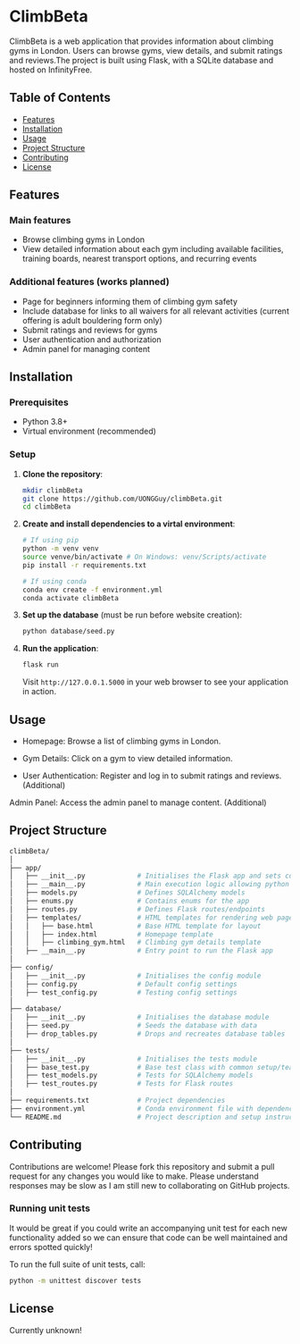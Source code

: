 # ClimbBeta

ClimbBeta is a web application that provides information about climbing gyms in London.
Users can browse gyms, view details, and submit ratings and reviews.The project is built using Flask, with a SQLite database and hosted on InfinityFree.

## Table of Contents
- [Features](#features)
- [Installation](#installation)
- [Usage](#usage)
- [Project Structure](#project-structure)
- [Contributing](#contributing)
- [License](#license)

## Features

### Main features
- Browse climbing gyms in London
- View detailed information about each gym including available facilities, training boards, nearest transport options, and recurring events

### Additional features (works planned)
- Page for beginners informing them of climbing gym safety
- Include database for links to all waivers for all relevant activities (current offering is adult bouldering form only)
- Submit ratings and reviews for gyms
- User authentication and authorization
- Admin panel for managing content

## Installation

### Prerequisites
- Python 3.8+
- Virtual environment (recommended)

### Setup
1. **Clone the repository**:
    ```bash
    mkdir climbBeta
    git clone https://github.com/UONGGuy/climbBeta.git
    cd climbBeta
    ```
    
2. **Create and install dependencies to a virtal environment**:
    ```bash
    # If using pip
    python -m venv venv
    source venve/bin/activate # On Windows: venv/Scripts/activate
    pip install -r requirements.txt

    # If using conda
    conda env create -f environment.yml
    conda activate climbBeta
    ```

3. **Set up the database** (must be run before website creation):
    ```bash
    python database/seed.py
    ```

4. **Run the application**:
    ```bash
    flask run
    ```
    Visit ``http://127.0.0.1.5000`` in your web browser to see your application in action.

## Usage

- Homepage: Browse a list of climbing gyms in London.

- Gym Details: Click on a gym to view detailed information.

- User Authentication: Register and log in to submit ratings and reviews. (Additional)

Admin Panel: Access the admin panel to manage content. (Additional)

## Project Structure

```bash
climbBeta/
│
├── app/                        
│   ├── __init__.py             # Initialises the Flask app and sets configurations
│   ├── __main__.py             # Main execution logic allowing python -m app
│   ├── models.py               # Defines SQLAlchemy models
│   ├── enums.py                # Contains enums for the app
│   ├── routes.py               # Defines Flask routes/endpoints
│   ├── templates/              # HTML templates for rendering web pages
│   │   ├── base.html           # Base HTML template for layout
│   │   ├── index.html          # Homepage template
│   │   ├── climbing_gym.html   # Climbing gym details template
│   ├── __main__.py             # Entry point to run the Flask app
│
├── config/                     
│   ├── __init__.py             # Initialises the config module
│   ├── config.py               # Default config settings
│   ├── test_config.py          # Testing config settings
│
├── database/                   
│   ├── __init__.py             # Initialises the database module
│   ├── seed.py                 # Seeds the database with data
│   ├── drop_tables.py          # Drops and recreates database tables
│
├── tests/                      
│   ├── __init__.py             # Initialises the tests module
│   ├── base_test.py            # Base test class with common setup/teardown
│   ├── test_models.py          # Tests for SQLAlchemy models
│   ├── test_routes.py          # Tests for Flask routes
│
├── requirements.txt            # Project dependencies
├── environment.yml             # Conda environment file with dependencies
└── README.md                   # Project description and setup instructions
```

## Contributing

Contributions are welcome!
Please fork this repository and submit a pull request for any changes you would like to make.
Please understand responses may be slow as I am still new to collaborating on GitHub projects.

### Running unit tests

It would be great if you could write an accompanying unit test for each new functionality added so we can ensure that code can be well maintained and errors spotted quickly!

To run the full suite of unit tests, call:

```bash
python -m unittest discover tests
```

## License

Currently unknown!
